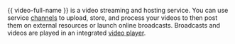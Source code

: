 {{ video-full-name }} is a video streaming and hosting service. You can use service [channels](../../video/concepts/index.md#channels) to upload, store, and process your videos to then post them on external resources or launch online broadcasts. Broadcasts and videos are played in an integrated [video player](../../video/concepts/player.md).